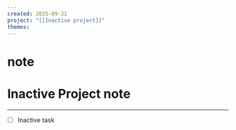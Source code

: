 ```yaml
---
created: 2025-09-22
project: "[[Inactive project]]"
themes:
---
```


# note

# Inactive Project note

---

- [ ] Inactive task
